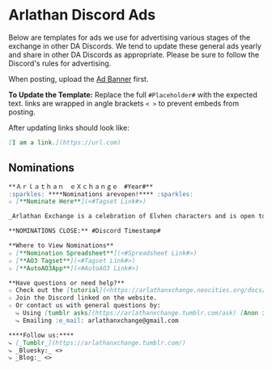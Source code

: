 # Arlathan Discord Ads

Below are templates for ads we use for advertising various stages of the
exchange in other DA Discords. We tend to update these general ads yearly and
share in other DA Discords as appropriate. Please be sure to follow the
Discord's rules for advertising.

When posting, upload the
[Ad Banner](https://replit.com/@enigmalea/mod-handbook#Images/Banners%20and%20Ads/Arlathan%20eXchange/AdMain.gif)
first.

**To Update the Template:** Replace the full `#Placeholder#` with the expected
text. links are wrapped in angle brackets `< >` to prevent embeds from posting.

After updating links should look like:

```markdown
[I am a link.](https://url.com)
```

## Nominations

```markdown
**Ａｒｌａｔｈａｎ　ｅＸｃｈａｎｇｅ　#Year#**
:sparkles: ****Nominations arevopen!**** :sparkles:
☆ [**Nominate Here**](<#Tagset Link#>)

_Arlathan Exchange is a celebration of Elvhen characters and is open to gen fic, ships, or solo/introspective pieces._

**NOMINATIONS CLOSE:** #Discord Timestamp#

**Where to View Nominations**
☆ [**Nomination Spreadsheet**](<#Spreadsheet Link#>)
☆ [**AO3 Tagset**](<#Tagset Link#>)
☆ [**AutoAO3App**](<#AutoAO3 Link#>)

**Have questions or need help?**
☆ Check out the [tutorial](<https://arlathanxchange.neocities.org/docs/tutorials/nominate>)
☆ Join the Discord linked on the website.
☆ Or contact us with general questions by:
  ⤷ Using [tumblr asks](https://arlathanxchange.tumblr.com/ask) [Anon is on!]
  ⤷ Emailing :e_mail: arlathanxchange@gmail.com

****Follow us:****
⤷ [_Tumblr_](https://arlathanxchange.tumblr.com/)
⤷ _Bluesky:_ <>
⤷ _Blog:_ <>
```
